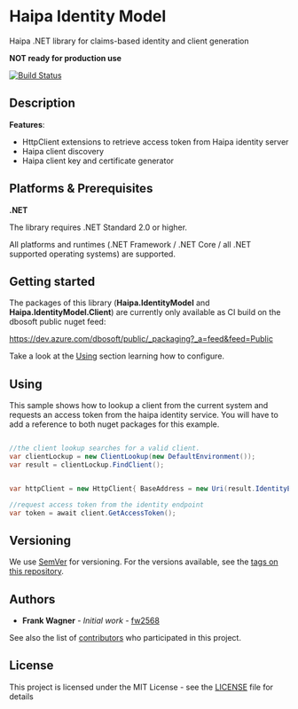 # Haipa Identity Model
Haipa .NET library for claims-based identity and client generation

**NOT ready for production use**

[![Build Status](https://dev.azure.com/dbosoft/public/_apis/build/status/haipa.dotnet-identitymodel?branchName=master)](https://dev.azure.com/dbosoft/public/_build/latest?definitionId=31&branchName=master)

## Description

**Features**:
- HttpClient extensions to retrieve access token from Haipa identity server
- Haipa client discovery 
- Haipa client key and certificate generator

## Platforms & Prerequisites

**.NET**

The library requires .NET Standard 2.0 or higher. 

All platforms and runtimes (.NET Framework / .NET Core / all .NET supported operating systems) are supported.


## Getting started

The packages of this library (**Haipa.IdentityModel** and **Haipa.IdentityModel.Client**) are currently only available as CI build on the dbosoft public nuget feed:

https://dev.azure.com/dbosoft/public/_packaging?_a=feed&feed=Public


Take a look at the [Using](#using) section learning how to configure. 


## Using

This sample shows how to lookup a client from the current system and requests an access token from the haipa identity service. You will have to add a reference to both nuget packages for this example.

```csharp

//the client lookup searches for a valid client. 
var clientLockup = new ClientLookup(new DefaultEnvironment());
var result = clientLockup.FindClient();


var httpClient = new HttpClient{ BaseAddress = new Uri(result.IdentityEndpoint) };

//request access token from the identity endpoint
var token = await client.GetAccessToken();


```



## Versioning

We use [SemVer](http://semver.org/) for versioning. For the versions available, see the [tags on this repository](https://github.com/haipa/dotnet-identitymodel/tags). 

## Authors

* **Frank Wagner** - *Initial work* - [fw2568](https://github.com/fw2568)

See also the list of [contributors](https://github.com/haipa/dotnet-identitymodel/contributors) who participated in this project.


## License

This project is licensed under the MIT License - see the [LICENSE](LICENSE) file for details
